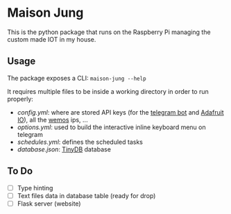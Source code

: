 # Maison Jung

This is the python package that runs on the Raspberry Pi managing the custom made IOT in my house.

## Usage

The package exposes a CLI: `maison-jung --help`

It requires multiple files to be inside a working directory in order to run properly:

- _config.yml_: where are stored API keys (for the [telegram bot](https://github.com/python-telegram-bot/python-telegram-bot) and [Adafruit IO](https://io.adafruit.com/Dedelejardinier/dashboards)), all the [wemos](https://www.wemos.cc/) ips, ...
- _options.yml_: used to build the interactive inline keyboard menu on telegram
- _schedules.yml_: defines the scheduled tasks
- _database.json_: [TinyDB](https://github.com/msiemens/tinydb) database

## To Do

- [ ] Type hinting
- [ ] Text files data in database table (ready for drop)
- [ ] Flask server (website)
